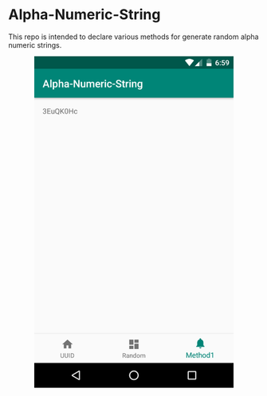 # Alpha-Numeric-String
This repo is intended to declare various methods for generate random alpha numeric strings. 

<div align="center">
    <img src="https://raw.githubusercontent.com/twenk11k/Alpha-Numeric-String/master/screenshot/ss1.png" width="400px"</img> 
</div>
